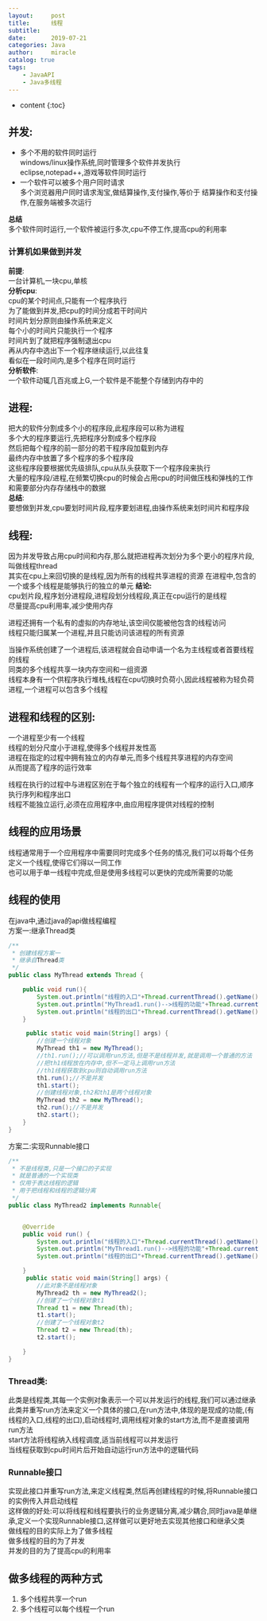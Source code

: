 ```yaml
---
layout:     post
title:      线程
subtitle:   
date:       2019-07-21
categories: Java
author:     miracle
catalog: true
tags:
    - JavaAPI
    - Java多线程
---
```


* content
{:toc}

## 并发:
- 多个不用的软件同时运行  
 windows/linux操作系统,同时管理多个软件并发执行  
 eclipse,notepad++,游戏等软件同时运行
- 一个软件可以被多个用户同时请求  
 多个浏览器用户同时请求淘宝,做结算操作,支付操作,等价于 结算操作和支付操作,在服务端被多次运行 

**总结**  
 多个软件同时运行,一个软件被运行多次,cpu不停工作,提高cpu的利用率

### 计算机如果做到并发
 **前提**:  
 一台计算机,一块cpu,单核  
 **分析cpu**:  
 cpu的某个时间点,只能有一个程序执行  
 为了能做到并发,把cpu的时间分成若干时间片  
 时间片划分原则由操作系统来定义  
 每个小的时间片只能执行一个程序  
 时间片到了就把程序强制退出cpu  
 再从内存中选出下一个程序继续运行,以此往复  
 看似在一段时间内,是多个程序在同时运行  
 **分析软件**:  
 一个软件动辄几百兆或上G,一个软件是不能整个存储到内存中的  
## 进程:
 把大的软件分割成多个小的程序段,此程序段可以称为进程  
 多个大的程序要运行,先把程序分割成多个程序段  
 然后把每个程序的前一部分的若干程序段加载到内存  
 最终内存中放置了多个程序的多个程序段  
 这些程序段要根据优先级排队,cpu从队头获取下一个程序段来执行  
 大量的程序段/进程,在频繁切换cpu的时候会占用cpu的时间做压栈和弹栈的工作  
 和需要部分内存存储栈中的数据  
 **总结**:  
 要想做到并发,cpu要划时间片段,程序要划进程,由操作系统来划时间片和程序段  

## 线程:
 因为并发导致占用cpu时间和内存,那么就把进程再次划分为多个更小的程序片段,叫做线程thread  
 其实在cpu上来回切换的是线程,因为所有的线程共享进程的资源
 在进程中,包含的一个或多个线程是能够执行的独立的单元
 **结论:**  
 cpu划片段,程序划分进程段,进程段划分线程段,真正在cpu运行的是线程  
 尽量提高cpu利用率,减少使用内存  

 进程还拥有一个私有的虚拟的内存地址,该空间仅能被他包含的线程访问  
 线程只能归属某一个进程,并且只能访问该进程的所有资源  

 当操作系统创建了一个进程后,该进程就会自动申请一个名为主线程或者首要线程的线程  
 同类的多个线程共享一块内存空间和一组资源  
 线程本身有一个供程序执行堆栈,线程在cpu切换时负荷小,因此线程被称为轻负荷进程,一个进程可以包含多个线程
## 进程和线程的区别:
 一个进程至少有一个线程  
 线程的划分尺度小于进程,使得多个线程并发性高  
 进程在指定的过程中拥有独立的内存单元,而多个线程共享进程的内存空间  
 从而提高了程序的运行效率  

 线程在执行的过程中与进程区别在于每个独立的线程有一个程序的运行入口,顺序执行序列和程序出口  
 线程不能独立运行,必须在应用程序中,由应用程序提供对线程的控制

## 线程的应用场景

线程通常用于一个应用程序中需要同时完成多个任务的情况,我们可以将每个任务定义一个线程,使得它们得以一同工作  
也可以用于单一线程中完成,但是使用多线程可以更快的完成所需要的功能

## 线程的使用
 在java中,通过java的api做线程编程  
 方案一:继承Thread类

```java
/**
 * 创建线程方案一
 * 继承自Thread类
 */
public class MyThread extends Thread {

    public void run(){
        System.out.println("线程的入口"+Thread.currentThread().getName());
        System.out.println("MyThread1.run()-->线程的功能"+Thread.currentThread().getName());
        System.out.println("线程的出口"+Thread.currentThread().getName());
    }

     public static void main(String[] args) {
        //创建一个线程对象
        MyThread th1 = new MyThread();
        //th1.run();//可以调用run方法,但是不是线程并发,就是调用一个普通的方法
        //把th1线程放在内存中,但不一定马上调用run方法
        //th1线程获取到cpu则自动调用run方法
        th1.run();//不是并发
        th1.start();
        //创建线程对象,th2和th1是两个线程对象
        MyThread th2 = new MyThread();
        th2.run();//不是并发
        th2.start();
    }
}
```

 
 方案二:实现Runnable接口

```java
/**
 * 不是线程类,只是一个接口的子实现
 * 就是普通的一个实现类
 * 仅用于表达线程的逻辑
 * 用于把线程和线程的逻辑分离
 */
public class MyThread2 implements Runnable{


    @Override
    public void run() {
        System.out.println("线程的入口"+Thread.currentThread().getName());
        System.out.println("MyThread1.run()-->线程的功能"+Thread.currentThread().getName());
        System.out.println("线程的出口"+Thread.currentThread().getName());

    }
     public static void main(String[] args) {
        //此对象不是线程对象
        MyThread2 th = new MyThread2();
        //创建了一个线程对象t1
        Thread t1 = new Thread(th);
        t1.start();
        //创建了一个线程对象t2
        Thread t2 = new Thread(th);
        t2.start();

    }
}
```
 
### Thread类:
 此类是线程类,其每一个实例对象表示一个可以并发运行的线程,我们可以通过继承此类并重写run方法来定义一个具体的接口,在run方法中,体现的是现成的功能,(有线程的入口,线程的出口),启动线程时,调用线程对象的start方法,而不是直接调用run方法  
 start方法将线程纳入线程调度,适当前线程可以并发运行  
 当线程获取到cpu时间片后开始自动运行run方法中的逻辑代码
### Runnable接口
 实现此接口并重写run方法,来定义线程类,然后再创建线程的时候,将Runnable接口的实例传入并启动线程  
 这样做的好处:可以将线程和线程要执行的业务逻辑分离,减少耦合,同时java是单继承,定义一个实现Runnable接口,这样做可以更好地去实现其他接口和继承父类  
 做线程的目的实际上为了做多线程  
 做多线程的目的为了并发  
 并发的目的为了提高cpu的利用率

## 做多线程的两种方式
 1. 多个线程共享一个run
 2. 多个线程可以每个线程一个run 